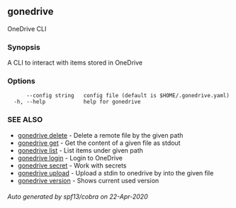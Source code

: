 ## gonedrive

OneDrive CLI

### Synopsis

A CLI to interact with items stored in OneDrive

### Options

```
      --config string   config file (default is $HOME/.gonedrive.yaml)
  -h, --help            help for gonedrive
```

### SEE ALSO

* [gonedrive delete](gonedrive_delete.md)	 - Delete a remote file by the given path
* [gonedrive get](gonedrive_get.md)	 - Get the content of a given file as stdout
* [gonedrive list](gonedrive_list.md)	 - List items under given path
* [gonedrive login](gonedrive_login.md)	 - Login to OneDrive
* [gonedrive secret](gonedrive_secret.md)	 - Work with secrets
* [gonedrive upload](gonedrive_upload.md)	 - Upload a stdin to onedrive by into the given file
* [gonedrive version](gonedrive_version.md)	 - Shows current used version

###### Auto generated by spf13/cobra on 22-Apr-2020
